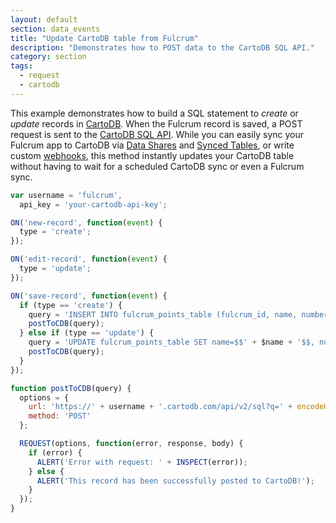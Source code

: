 ```yaml
---
layout: default
section: data_events
title: "Update CartoDB table from Fulcrum"
description: "Demonstrates how to POST data to the CartoDB SQL API."
category: section
tags:
  - request
  - cartodb
---
```


This example demonstrates how to build a SQL statement to *create* or *update* records in [CartoDB](https://cartodb.com/). When the Fulcrum record is saved, a POST request is sent to the [CartoDB SQL API](https://docs.cartodb.com/cartodb-platform/sql-api/). While you can easily sync your Fulcrum app to CartoDB via [Data Shares](http://www.fulcrumapp.com/help/data-shares/) and [Synced Tables](https://blog.cartodb.com/synced-tables-create-real-time-maps-from-data-anywhere/), or write custom [webhooks](/general/webhooks/), this method instantly updates your CartoDB table without having to wait for a scheduled CartoDB sync or even a Fulcrum sync.

```js
var username = 'fulcrum',
  api_key = 'your-cartodb-api-key';

ON('new-record', function(event) {
  type = 'create';
});

ON('edit-record', function(event) {
  type = 'update';
});

ON('save-record', function(event) {
  if (type == 'create') {
    query = 'INSERT INTO fulcrum_points_table (fulcrum_id, name, number, color,  the_geom) VALUES ($$' + RECORDID() + '$$, $$' + $name + '$$, ' + $number + ', $$' + STATUS() + '$$, ST_SetSRID(ST_Point(' + LONGITUDE() + ', ' + LATITUDE() + '),4326))';
    postToCDB(query);
  } else if (type == 'update') {
    query = 'UPDATE fulcrum_points_table SET name=$$' + $name + '$$, number=' + $number + ', color=$$' + STATUS() + '$$, the_geom=ST_SetSRID(ST_Point(' + LONGITUDE() + ', ' + LATITUDE() + '),4326) WHERE fulcrum_id=$$' + RECORDID() + '$$';
    postToCDB(query);
  }
});

function postToCDB(query) {
  options = {
    url: 'https://' + username + '.cartodb.com/api/v2/sql?q=' + encodeURIComponent(query) + '&api_key=' + api_key,
    method: 'POST'
  };

  REQUEST(options, function(error, response, body) {
    if (error) {
      ALERT('Error with request: ' + INSPECT(error));
    } else {
      ALERT('This record has been successfully posted to CartoDB!');
    }
  });
}
```
